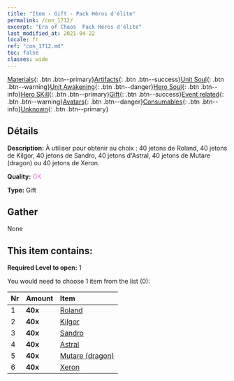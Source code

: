 ```yaml
---
title: "Item - Gift - Pack Héros d'élite"
permalink: /con_1712/
excerpt: "Era of Chaos  Pack Héros d'élite"
last_modified_at: 2021-04-22
locale: fr
ref: "con_1712.md"
toc: false
classes: wide
---
```

 [Materials](/ItemsFR/){: .btn .btn--primary}[Artifacts](/ItemsFR/Artifacts/){: .btn .btn--success}[Unit Soul](/ItemsFR/UnitSoul/){: .btn .btn--warning}[Unit Awakening](/ItemsFR/UnitAwakening/){: .btn .btn--danger}[Hero Soul](/ItemsFR/HeroSoul/){: .btn .btn--info}[Hero SKill](/ItemsFR/HeroSkill/){: .btn .btn--primary}[Gift](/ItemsFR/Gift/){: .btn .btn--success}[Event related](/ItemsFR/Events/){: .btn .btn--warning}[Avatars](/ItemsFR/Avatars/){: .btn .btn--danger}[Consumables](/ItemsFR/Consumables/){: .btn .btn--info}[Unknown](/ItemsFR/Unknown/){: .btn .btn--primary}

## Détails
 **Description:** À utiliser pour obtenir au choix : 40 jetons de Roland, 40 jetons de Kilgor, 40 jetons de Sandro, 40 jetons d'Astral, 40 jetons de Mutare (dragon) ou 40 jetons de Xeron.

 **Quality:** <span style="color: #DA70D6">OK</span>

 **Type:** Gift

## Gather

  None

## This item contains:

 **Required Level to open:** 1

 You would need to choose 1 item from the list (0):

  | Nr | Amount |     Item    |
  |:---|:-------|:------------|
  | 1 |  **40x** | [Roland](/fr/Items/her_362/) |  | 
  | 2 |  **40x** | [Kilgor](/fr/Items/her_374/) |  | 
  | 3 |  **40x** | [Sandro](/fr/Items/her_371/) |  | 
  | 4 |  **40x** | [Astral](/fr/Items/her_388/) |  | 
  | 5 |  **40x** | [Mutare (dragon)](/fr/Items/her_390/) |  | 
  | 6 |  **40x** | [Xeron](/fr/Items/her_383/) |  | 
